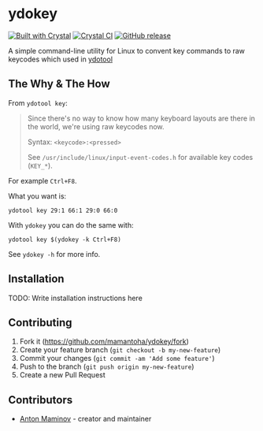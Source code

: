 # ydokey

[![Built with Crystal](https://img.shields.io/badge/built%20with-crystal-000000.svg?style=?style=plastic&logo=appveyor)](https://crystal-lang.org/)
[![Crystal CI](https://github.com/mamantoha/ydokey/actions/workflows/crystal.yml/badge.svg)](https://github.com/mamantoha/ydokey/actions/workflows/crystal.yml)
[![GitHub release](https://img.shields.io/github/release/mamantoha/ydokey.svg)](https://github.com/mamantoha/ydokey/releases)

A simple command-line utility for Linux to convent key commands to raw keycodes which used in [ydotool](https://github.com/ReimuNotMoe/ydotool)

## The Why & The How

From `ydotool key`:

> Since there's no way to know how many keyboard layouts are there in the world,
> we're using raw keycodes now.
>
> Syntax: `<keycode>:<pressed>`
>
> See `/usr/include/linux/input-event-codes.h` for available key codes (`KEY_*`).


For example `Ctrl+F8`.

What you want is:

```
ydotool key 29:1 66:1 29:0 66:0
```

With `ydokey` you can do the same with:

```
ydotool key $(ydokey -k Ctrl+F8)
```

See `ydokey -h` for more info.

## Installation

TODO: Write installation instructions here

## Contributing

1. Fork it (<https://github.com/mamantoha/ydokey/fork>)
2. Create your feature branch (`git checkout -b my-new-feature`)
3. Commit your changes (`git commit -am 'Add some feature'`)
4. Push to the branch (`git push origin my-new-feature`)
5. Create a new Pull Request

## Contributors

- [Anton Maminov](https://github.com/mamantoha) - creator and maintainer
